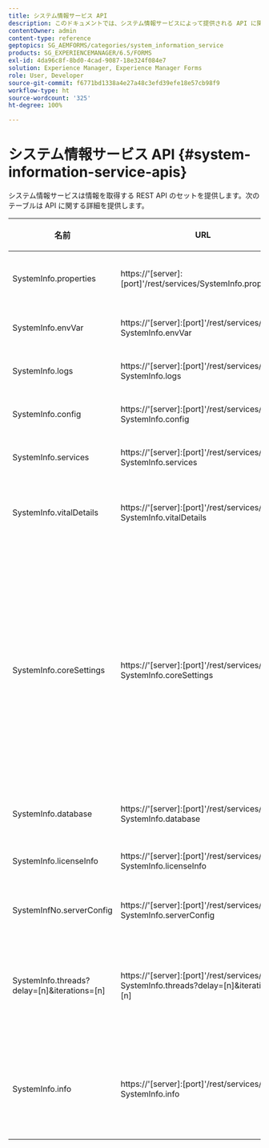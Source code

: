 ```yaml
---
title: システム情報サービス API
description: このドキュメントでは、システム情報サービスによって提供される API に関する詳細を提供します。
contentOwner: admin
content-type: reference
geptopics: SG_AEMFORMS/categories/system_information_service
products: SG_EXPERIENCEMANAGER/6.5/FORMS
exl-id: 4da96c8f-8bd0-4cad-9087-18e324f084e7
solution: Experience Manager, Experience Manager Forms
role: User, Developer
source-git-commit: f6771bd1338a4e27a48c3efd39efe18e57cb98f9
workflow-type: ht
source-wordcount: '325'
ht-degree: 100%

---
```


# システム情報サービス API {#system-information-service-apis}

システム情報サービスは情報を取得する REST API のセットを提供します。次のテーブルは API に関する詳細を提供します。

<table>
 <thead>
  <tr>
   <th><p>名前</p></th>
   <th><p>URL</p></th>
   <th><p>説明</p></th>
  </tr>
 </thead>
 <tbody>
  <tr>
   <td><p>SystemInfo.properties</p></td>
   <td><p>https://'[server]:[port]'/rest/services/SystemInfo.properties'</p></td>
   <td><p>この API は <a href="https://docs.oracle.com/javase/6/docs/api/java/lang/System.html#getProperties()">system.getProperties</a> Java API のラッパーです。それは現在の作業環境の設定を取得します。 </p></td>
  </tr>
  <tr>
   <td><p>SystemInfo.envVar</p></td>
   <td><p>https://'[server]:[port]'/rest/services/ SystemInfo.envVar</p></td>
   <td><p>ホストのオペレーティングシステムにおけるすべての環境変数を取得します。 </p></td>
  </tr>
  <tr>
   <td><p>SystemInfo.logs</p></td>
   <td><p>https://'[server]:[port]'/rest/services/ SystemInfo.logs</p></td>
   <td><p>アプリケーションのサーバーログを含む zip ファイルをダウンロードします。 </p></td>
  </tr>
  <tr>
   <td><p>SystemInfo.config</p></td>
   <td><p>https://'[server]:[port]'/rest/services/ SystemInfo.config</p></td>
   <td><p>config.xml ファイルのすべてのコンテンツを取得します。 </p></td>
  </tr>
  <tr>
   <td><p>SystemInfo.services</p></td>
   <td><p>https://'[server]:[port]'/rest/services/ SystemInfo.services</p></td>
   <td><p>AEM Forms サービスのステータスと設定パラメーターを取得します。</p></td>
  </tr>
  <tr>
   <td><p>SystemInfo.vitalDetails</p></td>
   <td><p>https://'[server]:[port]'/rest/services/ SystemInfo.vitalDetails</p></td>
   <td><p>サーバー稼動時間、JVM 引数、システムメモリ、ヒープサイズ、オペレーティングシステム名、アクティブなスレッド数およびスレッド数を取得します。 </p></td>
  </tr>
  <tr>
   <td><p>SystemInfo.coreSettings</p></td>
   <td><p>https://'[server]:[port]'/rest/services/ SystemInfo.coreSettings</p></td>
   <td><p>次のプロパティの値を取得します。</p>
    <ul>
     <li><p>AdobeTempDir</p></li>
     <li><p>AdobeServerFontDir</p></li>
     <li><p>CustomerFontDir</p></li>
     <li><p>GlobalDocumentStorageRootDir</p></li>
     <li><p>DefaultDocumentMaxInlineSize</p></li>
     <li><p>DefaultDocumentDisposalTimeout</p></li>
     <li><p>EnableDocumentDBStorage</p></li>
     <li><p>GlobalDocumentStorageUseNetworkShare</p></li>
     <li><p>EnableFIPS</p></li>
     <li><p>EnableWSDL</p></li>
     <li><p>DataServicesConfigFile </p></li>
     <li><p>EnableRDS</p></li>
    </ul><p></p></td>
  </tr>
  <tr>
   <td><p>SystemInfo.database</p></td>
   <td><p>https://'[server]:[port]'/rest/services/ SystemInfo.database</p></td>
   <td><p>データベースに関する詳細を取得します。</p></td>
  </tr>
  <tr>
   <td><p>SystemInfo.licenseInfo</p></td>
   <td><p>https://'[server]:[port]'/rest/services/ SystemInfo.licenseInfo</p></td>
   <td><p>インストールされている AEM Forms コンポーネントのバージョンとライセンス情報を取得します。 </p></td>
  </tr>
  <tr>
   <td><p>SystemInfNo.serverConfig</p></td>
   <td><p>https://'[server]:[port]'/rest/services/ SystemInfo.serverConfig</p></td>
   <td><p>ホストのアプリケーションサーバーの設定ファイルをダウンロードします。 </p></td>
  </tr>
  <tr>
   <td><p>SystemInfo.threads?delay=[n]&amp;iterations=[n]</p></td>
   <td><p>https://'[server]:[port]'/rest/services/ SystemInfo.threads?delay=[n]&amp;iterations=[n]</p></td>
   <td><p>アクティブなスレッドの数とスタックトレースを取得します。次のパラメーターを受け取ります。</p>
    <ul>
     <li><p>iterations= [n]：反復回数を指定します。n を数字と置き換えます。 </p></li>
     <li><p>Delay= [n]：次の反復を始める前に待機するミリ秒の数値を指定します。 </p></li>
    </ul><p></p></td>
  </tr>
  <tr>
   <td><p>SystemInfo.info</p></td>
   <td><p>https://'[server]:[port]'/rest/services/ SystemInfo.info</p></td>
   <td><p>この API はすべてのシステム情報サービス API のラッパーです。内部的に、それはすべてのシステム情報 API を実行し、情報を zip 形式でダウンロードします。 </p><p><i><strong>注意</strong>：SystemInfo.info はアクティブなスレッドの数とスタックトレースを提供しません。 </i></p></td>
  </tr>
 </tbody>
</table>
